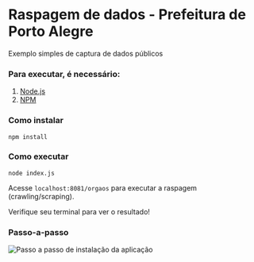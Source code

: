 # Raspagem de dados - Prefeitura de Porto Alegre
Exemplo simples de captura de dados públicos

### Para executar, é necessário:

1. [Node.js](https://nodejs.org/en/)
2. [NPM](http://blog.npmjs.org/post/85484771375/how-to-install-npm)

### Como instalar
`npm install`

### Como executar
`node index.js`

Acesse `localhost:8081/orgaos` para executar a raspagem (crawling/scraping).

Verifique seu terminal para ver o resultado!

### Passo-a-passo
<img src="http://i.makeagif.com/media/8-30-2016/OEz9mc.gif" alt="Passo a passo de instalação da aplicação"/>
